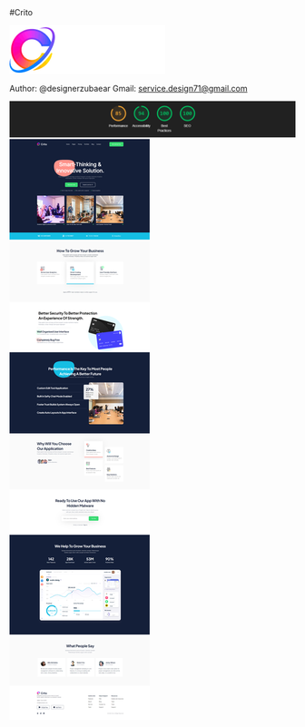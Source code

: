 <div>
#Crito

![site logo](img/Logo.png)

Author: @designerzubaear
Gmail: service.design71@gmail.com
</div>

![site statistics](doc/image.png)
![site img](<doc/127.0.0.1_5500_index.html(2).png>)
